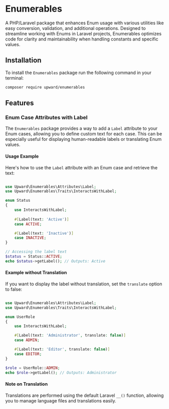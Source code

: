 # Enumerables

A PHP/Laravel package that enhances Enum usage with various utilities like easy conversion, validation, and additional operations. Designed to streamline working with Enums in Laravel projects, Enumerables optimizes code for clarity and maintainability when handling constants and specific values.

## Installation

To install the `Enumerables` package run the following command in your terminal:

```bash
composer require upward/enumerables
```

## Features

### Enum Case Attributes with Label

The `Enumerables` package provides a way to add a `Label` attribute to your Enum cases, allowing you to define custom text for each case. This can be especially useful for displaying human-readable labels or translating Enum values.

#### Usage Example

Here's how to use the `Label` attribute with an Enum case and retrieve the text:

```php

use Upward\Enumerables\Attributes\Label;
use Upward\Enumerables\Traits\InteractsWithLabel;

enum Status
{
    use InteractsWithLabel;
    
    #[Label(text: 'Active')]
    case ACTIVE;

    #[Label(text: 'Inactive')]
    case INACTIVE;
}

// Accessing the label text
$status = Status::ACTIVE;
echo $status->getLabel(); // Outputs: Active

```

#### Example without Translation
If you want to display the label without translation, set the `translate` option to false:

```php

use Upward\Enumerables\Attributes\Label;
use Upward\Enumerables\Traits\InteractsWithLabel;

enum UserRole
{
    use InteractsWithLabel;

    #[Label(text: 'Administrator', translate: false)]
    case ADMIN;

    #[Label(text: 'Editor', translate: false)]
    case EDITOR;
}

$role = UserRole::ADMIN;
echo $role->getLabel(); // Outputs: Administrator

```
#### Note on Translation
Translations are performed using the default Laravel `__()` function, allowing you to manage language files and translations easily.
